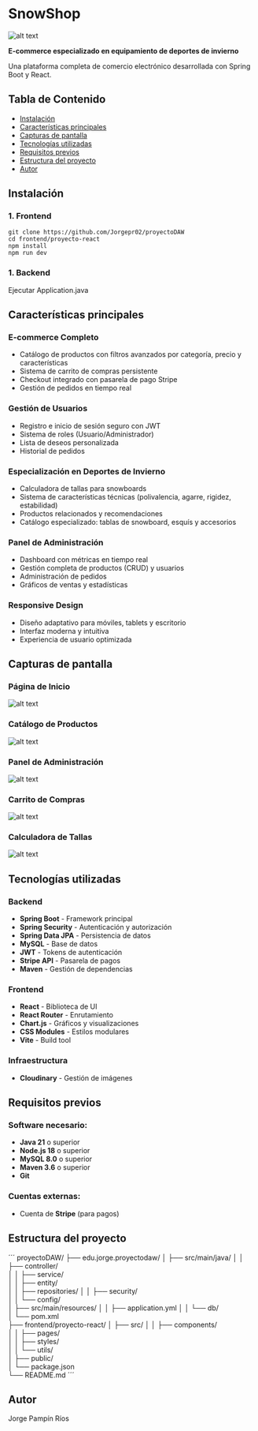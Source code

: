 # SnowShop 

![alt text](<logo_qd5sfu (1).png>)

**E-commerce especializado en equipamiento de deportes de invierno**

Una plataforma completa de comercio electrónico desarrollada con Spring Boot y React.

## Tabla de Contenido
- [Instalación](#instalación)
- [Características principales](#características-principales)
- [Capturas de pantalla](#capturas-de-pantalla)
- [Tecnologías utilizadas](#tecnologías-utilizadas)
- [Requisitos previos](#requisitos-previos)
- [Estructura del proyecto](#estructura-del-proyecto)
- [Autor](#autor)

## Instalación

### 1. Frontend

```
git clone https://github.com/Jorgepr02/proyectoDAW
cd frontend/proyecto-react
npm install
npm run dev
```

### 1. Backend

Ejecutar Application.java


##  Características principales

###  **E-commerce Completo**
- Catálogo de productos con filtros avanzados por categoría, precio y características
- Sistema de carrito de compras persistente
- Checkout integrado con pasarela de pago Stripe
- Gestión de pedidos en tiempo real

###  **Gestión de Usuarios**
- Registro e inicio de sesión seguro con JWT
- Sistema de roles (Usuario/Administrador)
- Lista de deseos personalizada
- Historial de pedidos

###  **Especialización en Deportes de Invierno**
- Calculadora de tallas para snowboards
- Sistema de características técnicas (polivalencia, agarre, rigidez, estabilidad)
- Productos relacionados y recomendaciones
- Catálogo especializado: tablas de snowboard, esquís y accesorios

###  **Panel de Administración**
- Dashboard con métricas en tiempo real
- Gestión completa de productos (CRUD) y usuarios
- Administración de pedidos
- Gráficos de ventas y estadísticas

### **Responsive Design**
- Diseño adaptativo para móviles, tablets y escritorio
- Interfaz moderna y intuitiva
- Experiencia de usuario optimizada

##  Capturas de pantalla

### Página de Inicio

![alt text](<Captura de pantalla 2025-06-08 204852.png>)

### Catálogo de Productos

![alt text](image.png)

### Panel de Administración

![alt text](<Captura de pantalla 2025-06-08 205255.png>)

### Carrito de Compras

![alt text](<Captura de pantalla 2025-06-08 205117.png>)

### Calculadora de Tallas
![alt text](image-1.png)

##  Tecnologías utilizadas

### Backend
- **Spring Boot** - Framework principal
- **Spring Security** - Autenticación y autorización
- **Spring Data JPA** - Persistencia de datos
- **MySQL** - Base de datos
- **JWT** - Tokens de autenticación
- **Stripe API** - Pasarela de pagos
- **Maven** - Gestión de dependencias

### Frontend
- **React** - Biblioteca de UI
- **React Router** - Enrutamiento
- **Chart.js** - Gráficos y visualizaciones
- **CSS Modules** - Estilos modulares
- **Vite** - Build tool

### Infraestructura
- **Cloudinary** - Gestión de imágenes

## Requisitos previos

### Software necesario:
- **Java 21** o superior
- **Node.js 18** o superior
- **MySQL 8.0** o superior
- **Maven 3.6** o superior
- **Git**

### Cuentas externas:
- Cuenta de **Stripe** (para pagos)


## Estructura del proyecto
´´´
proyectoDAW/
├── edu.jorge.proyectodaw/
│   ├── src/main/java/
│   │   ├── controller/  
│   │   ├── service/     
│   │   ├── entity/      
│   │   ├── repositories/
│   │   ├── security/    
│   │   └── config/      
│   ├── src/main/resources/
│   │   ├── application.yml
│   │   └── db/          
│   └── pom.xml          
├── frontend/proyecto-react/
│   ├── src/
│   │   ├── components/  
│   │   ├── pages/       
│   │   ├── styles/      
│   │   └── utils/       
│   ├── public/          
│   └── package.json     
└── README.md
´´´

## Autor

Jorge Pampín Ríos
